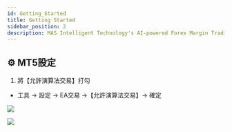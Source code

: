 ```yaml
---
id: Getting_Started
title: Getting Started
sidebar_position: 2
description: MAS Intelligent Technology's AI-powered Forex Margin Trading Platform with full MetaTrader MT5 broker integration allows investors to generate automated trading strategies simply by entering text. Supports instant backtesting,real-time data synchronization,and seamless multi-broker switching. No coding experience required to easily launch AI automated trading,optimize strategies,and reduce market risk. Designed for both individual traders and financial institutions with standardized MetaTrader MT5-compatible APIs,automated backtesting,and quantitative strategy optimization to help enterprises deploy stable and efficient trading solutions quickly.
---
```


## ⚙️ MT5設定

1. 將【允許演算法交易】打勾 
- 工具 -> 設定 -> EA交易 ->【允許演算法交易】-> 確定

![](/img/MT5_Setting_1.png)

![](/img/MT5_Setting_2.png)

